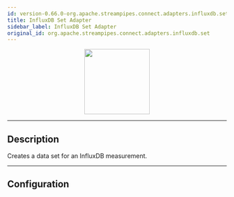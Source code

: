 ```yaml
---
id: version-0.66.0-org.apache.streampipes.connect.adapters.influxdb.set
title: InfluxDB Set Adapter
sidebar_label: InfluxDB Set Adapter
original_id: org.apache.streampipes.connect.adapters.influxdb.set
---
```


<!--
  ~ Licensed to the Apache Software Foundation (ASF) under one or more
  ~ contributor license agreements.  See the NOTICE file distributed with
  ~ this work for additional information regarding copyright ownership.
  ~ The ASF licenses this file to You under the Apache License, Version 2.0
  ~ (the "License"); you may not use this file except in compliance with
  ~ the License.  You may obtain a copy of the License at
  ~
  ~    http://www.apache.org/licenses/LICENSE-2.0
  ~
  ~ Unless required by applicable law or agreed to in writing, software
  ~ distributed under the License is distributed on an "AS IS" BASIS,
  ~ WITHOUT WARRANTIES OR CONDITIONS OF ANY KIND, either express or implied.
  ~ See the License for the specific language governing permissions and
  ~ limitations under the License.
  ~
  -->



<p align="center"> 
    <img src="/docs/img/pipeline-elements/org.apache.streampipes.connect.adapters.influxdb.set/icon.png" width="150px;" class="pe-image-documentation"/>
</p>

***

## Description
Creates a data set for an InfluxDB measurement.

***

## Configuration



